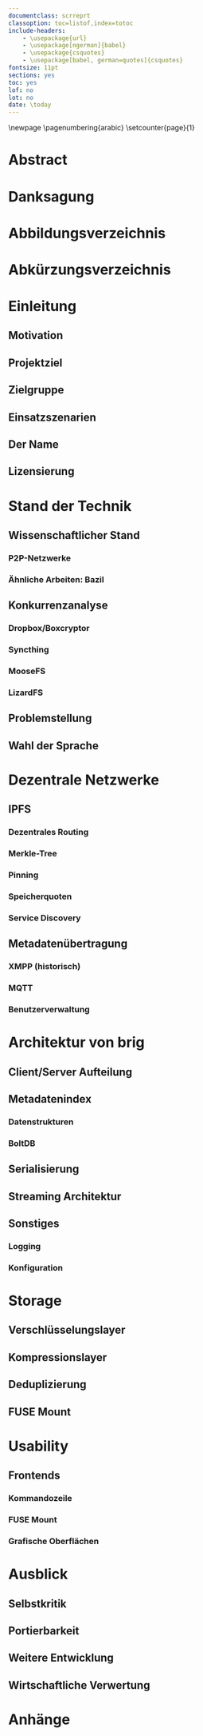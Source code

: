 ```yaml
---
documentclass: scrreprt
classoption: toc=listof,index=totoc
include-headers:
    - \usepackage{url} 
    - \usepackage[ngerman]{babel}
    - \usepackage{csquotes}
    - \usepackage[babel, german=quotes]{csquotes}
fontsize: 11pt
sections: yes
toc: yes
lof: no
lot: no
date: \today
---
```


\newpage
\pagenumbering{arabic} 
\setcounter{page}{1}

# Abstract

# Danksagung

# Abbildungsverzeichnis

# Abkürzungsverzeichnis

# Einleitung

## Motivation

## Projektziel

## Zielgruppe

## Einsatzszenarien

## Der Name

## Lizensierung

# Stand der Technik

## Wissenschaftlicher Stand

### P2P-Netzwerke

### Ähnliche Arbeiten: Bazil

## Konkurrenzanalyse

### Dropbox/Boxcryptor

### Syncthing

### MooseFS

### LizardFS

## Problemstellung

## Wahl der Sprache

# Dezentrale Netzwerke

## IPFS

### Dezentrales Routing

### Merkle-Tree

### Pinning

### Speicherquoten

### Service Discovery

## Metadatenübertragung

### XMPP (historisch)

### MQTT

### Benutzerverwaltung

# Architektur von brig

## Client/Server Aufteilung

## Metadatenindex

### Datenstrukturen

### BoltDB

## Serialisierung

## Streaming Architektur

## Sonstiges

### Logging

### Konfiguration

# Storage

## Verschlüsselungslayer

## Kompressionslayer

## Deduplizierung

## FUSE Mount

# Usability

## Frontends

### Kommandozeile

### FUSE Mount

### Grafische Oberflächen

# Ausblick

## Selbstkritik

## Portierbarkeit

## Weitere Entwicklung

## Wirtschaftliche Verwertung

# Anhänge























